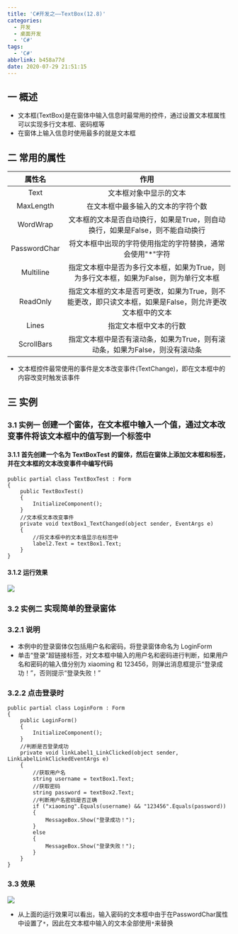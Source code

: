 ```yaml
---
title: 'C#开发之——TextBox(12.8)'
categories:
  - 开发
  - 桌面开发
  - 'C#'
tags:
  - 'C#'
abbrlink: b458a77d
date: 2020-07-29 21:51:15
---
```

## 一 概述

* 文本框(TextBox)是在窗体中输入信息时最常用的控件，通过设置文本框属性可以实现多行文本框、密码框等
* 在窗体上输入信息时使用最多的就是文本框

<!--more-->

## 二 常用的属性

|    属性名    |                             作用                             |
| :----------: | :----------------------------------------------------------: |
|     Text     |                    文本框对象中显示的文本                    |
|  MaxLength   |              在文本框中最多输入的文本的字符个数              |
|   WordWrap   | 文本框的文本是否自动换行，如果是True，则自动换行，如果是False，则不能自动换行 |
| PasswordChar |  将文本框中出现的字符使用指定的字符替换，通常会使用"*"字符   |
|  Multiline   | 指定文本框中是否为多行文本框，如果为True，则为多行文本框，如果为False，则为单行文本框 |
|   ReadOnly   | 指定文本框的文本是否可更改，如果为True，则不能更改，即只读文本框，如果是False，则允许更改文本框中的文本 |
|    Lines     |                    指定文本框中文本的行数                    |
|  ScrollBars  | 指定文本框中是否有滚动条，如果为True，则有滚动条，如果为False，则没有滚动条 |

* 文本框控件最常使用的事件是文本改变事件(TextChange)，即在文本框中的内容改变时触发该事件

## 三 实例  
### 3.1 实例一 <font size=4> 创建一个窗体，在文本框中输入一个值，通过文本改变事件将该文本框中的值写到一个标签中 </font>


#### 3.1.1  首先创建一个名为 TextBoxTest 的窗体，然后在窗体上添加文本框和标签，并在文本框的文本改变事件中编写代码 

```
public partial class TextBoxTest : Form
{
    public TextBoxTest()
    {
        InitializeComponent();
    }
    //文本框文本改变事件
    private void textBox1_TextChanged(object sender, EventArgs e)
    {
        //将文本框中的文本值显示在标签中
        label2.Text = textBox1.Text;
    }
}
```

####  3.1.2 运行效果

![][1]

### 3.2 实例二 <font size=4> 实现简单的登录窗体 </font>

### 3.2.1 说明

*  本例中的登录窗体仅包括用户名和密码，将登录窗体命名为 LoginForm 
*  单击“登录”超链接标签，对文本框中输入的用户名和密码进行判断，如果用户名和密码的输入值分别为 xiaoming 和 123456，则弹出消息框提示“登录成功！”，否则提示“登录失败！” 

### 3.2.2 点击登录时

```
public partial class LoginForm : Form
{
    public LoginForm()
    {
        InitializeComponent();
    }
    //判断是否登录成功
    private void linkLabel1_LinkClicked(object sender, LinkLabelLinkClickedEventArgs e)
    {
        //获取用户名
        string username = textBox1.Text;
        //获取密码
        string password = textBox2.Text;
        //判断用户名密码是否正确
        if ("xiaoming".Equals(username) && "123456".Equals(password))
        {
            MessageBox.Show("登录成功！");
        }
        else
        {
            MessageBox.Show("登录失败！");
        }
    }
}
```

### 3.3 效果
![][2]

* 从上面的运行效果可以看出，输入密码的文本框中由于在PasswordChar属性中设置了`*`，因此在文本框中输入的文本全部使用`*`来替换


[1]:https://images.pgzxc.com/csharp-winform-textbox-view.png
[2]:https://images.pgzxc.com/csharp-windform-textbox-login.png
